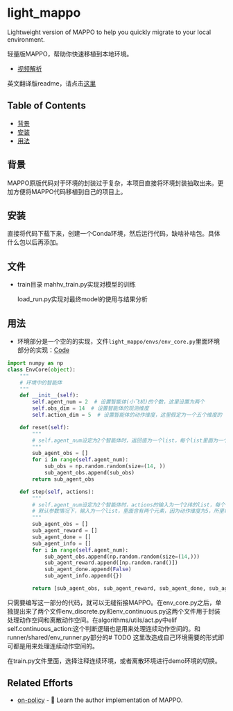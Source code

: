 # light_mappo

Lightweight version of MAPPO to help you quickly migrate to your local environment.

轻量版MAPPO，帮助你快速移植到本地环境。

- [视频解析](https://www.bilibili.com/video/BV1bd4y1L73N/?spm_id_from=333.999.0.0&vd_source=d8ab7686ea514acb6635faa5d2227d61)  

英文翻译版readme，请点击[这里](README.md)

## Table of Contents

- [背景](#背景)
- [安装](#安装)
- [用法](#用法)

## 背景

MAPPO原版代码对于环境的封装过于复杂，本项目直接将环境封装抽取出来。更加方便将MAPPO代码移植到自己的项目上。

## 安装

直接将代码下载下来，创建一个Conda环境，然后运行代码，缺啥补啥包。具体什么包以后再添加。

## 文件

- train目录
  mahhv_train.py实现对模型的训练
  
  load_run.py实现对最终model的使用与结果分析


## 用法

- 环境部分是一个空的的实现，文件`light_mappo/envs/env_core.py`里面环境部分的实现：[Code](https://github.com/tinyzqh/light_mappo/blob/main/envs/env_core.py)

```python
import numpy as np
class EnvCore(object):
    """
    # 环境中的智能体
    """
    def __init__(self):
        self.agent_num = 2  # 设置智能体(小飞机)的个数，这里设置为两个
        self.obs_dim = 14  # 设置智能体的观测维度
        self.action_dim = 5  # 设置智能体的动作维度，这里假定为一个五个维度的

    def reset(self):
        """
        # self.agent_num设定为2个智能体时，返回值为一个list，每个list里面为一个shape = (self.obs_dim, )的观测数据
        """
        sub_agent_obs = []
        for i in range(self.agent_num):
            sub_obs = np.random.random(size=(14, ))
            sub_agent_obs.append(sub_obs)
        return sub_agent_obs

    def step(self, actions):
        """
        # self.agent_num设定为2个智能体时，actions的输入为一个2纬的list，每个list里面为一个shape = (self.action_dim, )的动作数据
        # 默认参数情况下，输入为一个list，里面含有两个元素，因为动作维度为5，所里每个元素shape = (5, )
        """
        sub_agent_obs = []
        sub_agent_reward = []
        sub_agent_done = []
        sub_agent_info = []
        for i in range(self.agent_num):
            sub_agent_obs.append(np.random.random(size=(14,)))
            sub_agent_reward.append([np.random.rand()])
            sub_agent_done.append(False)
            sub_agent_info.append({})

        return [sub_agent_obs, sub_agent_reward, sub_agent_done, sub_agent_info]
```


只需要编写这一部分的代码，就可以无缝衔接MAPPO。在env_core.py之后，单独提出来了两个文件env_discrete.py和env_continuous.py这两个文件用于封装处理动作空间和离散动作空间。在algorithms/utils/act.py中elif self.continuous_action:这个判断逻辑也是用来处理连续动作空间的。和runner/shared/env_runner.py部分的# TODO 这里改造成自己环境需要的形式即可都是用来处理连续动作空间的。

在train.py文件里面，选择注释连续环境，或者离散环境进行demo环境的切换。

## Related Efforts

- [on-policy](https://github.com/marlbenchmark/on-policy) - 💌 Learn the author implementation of MAPPO.


